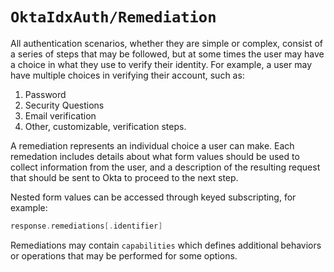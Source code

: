 # ``OktaIdxAuth/Remediation``

All authentication scenarios, whether they are simple or complex, consist of a series of steps that may be followed, but at some times the user may have a choice in what they use to verify their identity. For example, a user may have multiple choices in verifying their account, such as:

1. Password
1. Security Questions
1. Email verification
1. Other, customizable, verification steps.

A remediation represents an individual choice a user can make. Each remedation includes details about what form values should be used to collect information from the user, and a description of the resulting request that should be sent to Okta to proceed to the next step.

Nested form values can be accessed through keyed subscripting, for example:

```swift
response.remediations[.identifier]
```

Remediations may contain ``capabilities`` which defines additional behaviors or operations that may be performed for some options.
